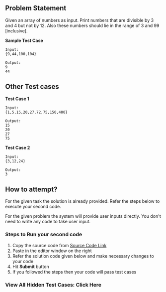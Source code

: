 ## Problem Statement
Given an array of numbers as input. Print numbers that are divisible by 3 and 4 
but not by 12. Also these numbers should lie in the range of 3 and 99 [inclusive].

**Sample Test Case**
```
Input:
{9,44,100,104}

Output:
9
44
```
## Other Test cases
**Test Case 1**
```
Input:
{1,5,15,20,27,72,75,150,400} 

Output:
15
20
27
75
```
**Test Case 2**
```
Input:
{3,12,24}

Output:
3
```

## How to attempt?
For the given task the solution is already provided. Refer the steps below to execute your second code.

For the given problem the system will provide user inputs directly. You don't need to write any code to take user input.

### Steps to Run your second code
1. Copy the source code from [Source Code Link](https://raw.githubusercontent.com/Aartiarora22/Lab_assignments/main/R6/T4/Main.java)
2. Paste in the editor window on the right
3. Refer the solution code given below and make necessary changes to your code
4. Hit **Submit** button
5. If you followed the steps then your code will pass test cases


### View All Hidden Test Cases: Click Here
